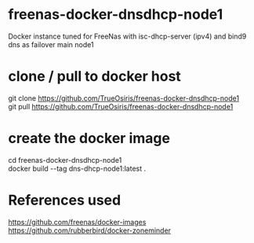 # freenas-docker-dnsdhcp-node1
Docker instance tuned for FreeNas with isc-dhcp-server (ipv4) and bind9 dns as failover main node1

# clone / pull to docker host
git clone https://github.com/TrueOsiris/freenas-docker-dnsdhcp-node1<br>
git pull https://github.com/TrueOsiris/freenas-docker-dnsdhcp-node1

# create the docker image
cd freenas-docker-dnsdhcp-node1<br>
docker build --tag dns-dhcp-node1:latest .

# References used
https://github.com/freenas/docker-images<br>
https://github.com/rubberbird/docker-zoneminder
